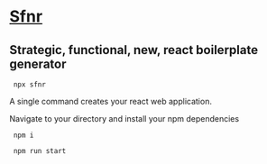 # [Sfnr](https://srishti.bhuvaneshduvvuri.online)

## Strategic, functional, new, react boilerplate generator

```
 npx sfnr
```

A single command creates your react web application.

Navigate to your directory and install your npm dependencies

```
 npm i
```

```
 npm run start
```
